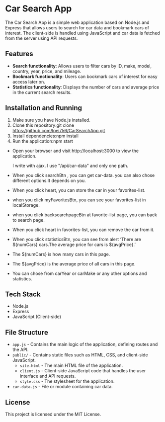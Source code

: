 # Car Search App

The Car Search App is a simple web application based on Node.js and Express that allows users to search for car data and bookmark cars of interest. The client-side is handled using JavaScript and car data is fetched from the server using API requests.

## Features

- **Search functionality**: Allows users to filter cars by ID, make, model, country, year, price, and mileage.
- **Bookmark functionality**: Users can bookmark cars of interest for easy access later on.
- **Statistics functionality**: Displays the number of cars and average price in the current search results.

## Installation and Running

1. Make sure you have Node.js installed.
2. Clone this repository:git clone https://github.com/lpei756/CarSearchApp.git
3. Install dependencies:npm install
4. Run the application:npm start

- Open your browser and visit http://localhost:3000 to view the application.

  I write with ajax. I use "/api/car-data" and only one path.

- When you click searchBtn , you can get car-data.
you can also chose different options.It depends on you.

- When you click heart, you can store the car in your favorites-list.

- when you click myFavoritesBtn, you can see your favorites-list in localStorage.

- when you click backsearchpageBtn at favorite-list page, you can back to search page.

- When you click heart in favorites-list, you can remove the car from it.

- When you click statisticsBtn, you can see from alert ‘There are ${numCars} cars.The average price for cars is ${avgPrice}.’ 

- The ${numCars} is how many cars in this page.

- The ${avgPrice} is the average price of all cars in this page.

- You can chose from carYear or carMake or any other options and statistics.

## Tech Stack

- Node.js
- Express
- JavaScript (Client-side)

## File Structure

- `app.js` - Contains the main logic of the application, defining routes and the API.
- `public/` - Contains static files such as HTML, CSS, and client-side JavaScript.
  - `site.html` - The main HTML file of the application.
  - `client.js` - Client-side JavaScript code that handles the user interface and API requests.
  - `style.css` - The stylesheet for the application.
- `car-data.js` - File or module containing car data.


## License

This project is licensed under the MIT License.
